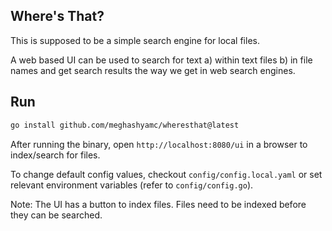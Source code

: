 ## Where's That?

This is supposed to be a simple search engine for local files.

A web based UI can be used to search for text a) within text files b) in file names and get search results the way we get in web search engines.

## Run

```sh
go install github.com/meghashyamc/wheresthat@latest
```
After running the binary, open `http://localhost:8080/ui` in a browser to index/search for files.

To change default config values, checkout `config/config.local.yaml` or set relevant environment variables (refer to `config/config.go`).

Note: The UI has a button to index files. Files need to be indexed before they can be searched.